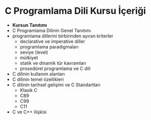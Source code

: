 # C Programlama Dili Kursu İçeriği

+ __Kursun Tanıtımı__
+ C Programlama Dilinin Genel Tanıtımı
+ programlama dillerini birbirinden ayıran kriterler
	+ declarative ve imperative diller
	+ programlama paradigmaları
	+ seviye (level)
	+ mülkiyet
	+ statik ve dinamik tür kavramları
	+ prosedürel programlama ve C dili
+ C dilinin kullanım alanları
+ C dilinin temel özellikleri
+ C dilinin tarihsel gelişimi ve C Standartları
	+ Klasik C
	+ C89
	+ C99
	+ C11
+ C ve C++ ilişkisi
